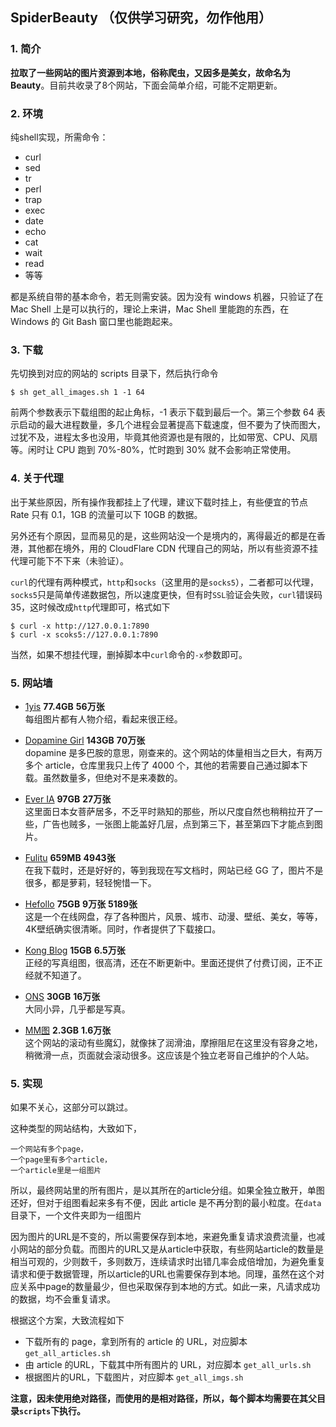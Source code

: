 ## SpiderBeauty （仅供学习研究，勿作他用）

### 1. 简介
**拉取了一些网站的图片资源到本地，俗称爬虫，又因多是美女，故命名为Beauty**。目前共收录了8个网站，下面会简单介绍，可能不定期更新。

### 2. 环境
纯shell实现，所需命令：
- curl
- sed
- tr
- perl
- trap
- exec
- date
- echo
- cat
- wait
- read
- 等等

都是系统自带的基本命令，若无则需安装。因为没有 windows 机器，只验证了在 Mac Shell 上是可以执行的，理论上来讲，Mac Shell 里能跑的东西，在 Windows 的 Git Bash 窗口里也能跑起来。

### 3. 下载
先切换到对应的网站的 scripts 目录下，然后执行命令
```shell
$ sh get_all_images.sh 1 -1 64
```
前两个参数表示下载组图的起止角标，-1 表示下载到最后一个。第三个参数 64 表示启动的最大进程数量，多几个进程会显著提高下载速度，但不要为了快而图大，过犹不及，进程太多也没用，毕竟其他资源也是有限的，比如带宽、CPU、风扇等。闲时让 CPU 跑到 70%-80%，忙时跑到 30% 就不会影响正常使用。

### 4. 关于代理
出于某些原因，所有操作我都挂上了代理，建议下载时挂上，有些便宜的节点 Rate 只有 0.1，1GB 的流量可以下 10GB 的数据。

另外还有个原因，显而易见的是，这些网站没一个是境内的，离得最近的都是在香港，其他都在境外，用的 CloudFlare CDN 代理自己的网站，所以有些资源不挂代理可能下不下来（未验证）。

`curl`的代理有两种模式，`http`和`socks`（这里用的是`socks5`），二者都可以代理，`socks5`只是简单传递数据包，所以速度更快，但有时`SSL`验证会失败，`curl`错误码 35，这时候改成`http`代理即可，格式如下
```shell
$ curl -x http://127.0.0.1:7890
$ curl -x scoks5://127.0.0.1:7890
```

当然，如果不想挂代理，删掉脚本中`curl`命令的`-x`参数即可。

### 5. 网站墙
- [1yis](https://www.1y.is/) **77.4GB** **56万张** <br>
每组图片都有人物介绍，看起来很正经。

- [Dopamine Girl](https://dopaminegirl.com/) **143GB** **70万张** <br>
dopamine 是多巴胺的意思，刚查来的。这个网站的体量相当之巨大，有两万多个 article，仓库里我只上传了 4000 个，其他的若需要自己通过脚本下载。虽然数量多，但绝对不是来凑数的。

- [Ever IA](https://everia.club/) **97GB** **27万张** <br>
这里面日本女菩萨居多，不乏平时熟知的那些，所以尺度自然也稍稍拉开了一些，广告也贼多，一张图上能盖好几层，点到第三下，甚至第四下才能点到图片。

- [Fulitu]() **659MB** **4943张** <br>
在我下载时，还是好好的，等到我现在写文档时，网站已经 GG 了，图片不是很多，都是萝莉，轻轻惋惜一下。

- [Hefollo](https://hefollo.com/) **75GB** **9万张** **5189张** <br>
这是一个在线网盘，存了各种图片，风景、城市、动漫、壁纸、美女，等等，4K壁纸确实很清晰。同时，作者提供了下载接口。

- [Kong Blog](https://xn--0trs0db7pba982x1yd.zhaofeiyan.cf/) **15GB** **6.5万张** <br>
正经的写真组图，很高清，还在不断更新中。里面还提供了付费订阅，正不正经就不知道了。

- [ONS](https://ons.ooo/) **30GB** **16万张** <br>
大同小异，几乎都是写真。

- [MM图](https://mm.tvv.tw/) **2.3GB** **1.6万张** <br>
这个网站的滚动有些魔幻，就像抹了润滑油，摩擦阻尼在这里没有容身之地，稍微滑一点，页面就会滚动很多。这应该是个独立老哥自己维护的个人站。


### 5. 实现
如果不关心，这部分可以跳过。

这种类型的网站结构，大致如下，
```shell
一个网站有多个page，
一个page里有多个article，
一个article里是一组图片
```
所以，最终网站里的所有图片，是以其所在的article分组。如果全独立散开，单图还好，但对于组图看起来多有不便，因此 article 是不再分割的最小粒度。在`data`目录下，一个文件夹即为一组图片

因为图片的URL是不变的，所以需要保存到本地，来避免重复请求浪费流量，也减小网站的部分负载。而图片的URL又是从article中获取，有些网站article的数量是相当可观的，少则数千，多则数万，连续请求时出错几率会成倍增加，为避免重复请求和便于数据管理，所以article的URL也需要保存到本地。同理，虽然在这个对应关系中page的数量最少，但也采取保存到本地的方式。如此一来，凡请求成功的数据，均不会重复请求。

根据这个方案，大致流程如下
- 下载所有的 page，拿到所有的 article 的 URL，对应脚本 `get_all_articles.sh`
- 由 article 的URL，下载其中所有图片的 URL，对应脚本 `get_all_urls.sh`
- 根据图片的URL，下载图片，对应脚本 `get_all_imgs.sh`

**注意，因未使用绝对路径，而使用的是相对路径，所以，每个脚本均需要在其父目录`scripts`下执行。**

